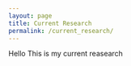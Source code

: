 ```yaml
---
layout: page
title: Current Research
permalink: /current_research/
---
```



Hello This is my current reasearch